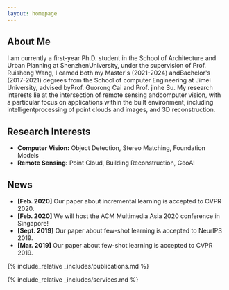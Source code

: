 ```yaml
---
layout: homepage
---
```


## About Me

I am currently a first-year Ph.D. student in the School of Architecture and Urban Planning at ShenzhenUniversity, under the supervision of Prof. Ruisheng Wang, I eamed both my Master's (2021-2024) andBachelor's (2017-2021) degrees from the School of computer Engineering at Jimei University, advised byProf. Guorong Cai and Prof. jinhe Su. My research interests lie at the intersection of remote sensing andcomputer vision, with a particular focus on applications within the built environment, including intelligentprocessing of point clouds and images, and 3D reconstruction.

## Research Interests

- **Computer Vision:** Object Detection, Stereo Matching, Foundation Models
- **Remote Sensing:** Point Cloud, Building Reconstruction, GeoAI

## News

- **[Feb. 2020]** Our paper about incremental learning is accepted to CVPR 2020.
- **[Feb. 2020]** We will host the ACM Multimedia Asia 2020 conference in Singapore!
- **[Sept. 2019]** Our paper about few-shot learning is accepted to NeurIPS 2019.
- **[Mar. 2019]** Our paper about few-shot learning is accepted to CVPR 2019.

{% include_relative _includes/publications.md %}

{% include_relative _includes/services.md %}
